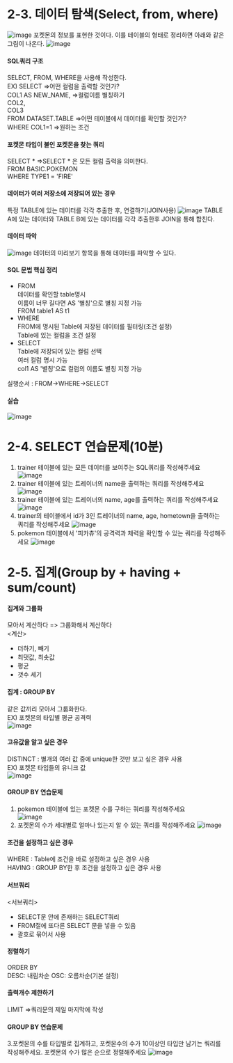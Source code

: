 # 2-3. 데이터 탐색(Select, from, where) 
![image](https://github.com/user-attachments/assets/305f1495-5fc9-4dc8-b4a2-022b4b06e13f)
포켓몬의 정보를 표현한 것이다. 이를 테이블의 형태로 정리하면 아래와 같은 그림이 나온다.
![image](https://github.com/user-attachments/assets/e680fab8-08c7-4b23-9040-56867c5091aa)
#### SQL쿼리 구조
SELECT, FROM, WHERE을 사용해 작성한다.  
EX)
SELECT  =>어떤 컬럼을 출력할 것인가?  
  COL1 AS NEW_NAME,  =>컬럼이름 별칭하기  
  COL2,  
  COL3  
FROM DATASET.TABLE  =>어떤 테이블에서 데이터를 확인할 것인가?  
WHERE COL1=1  =>원하는 조건  

#### 포켓몬 타입이 불인 포켓몬을 찾는 쿼리
SELECT * =>SELECT * 은 모든 컬럼 출력을 의미한다.  
FROM BASIC.POKEMON  
WHERE TYPE1 = 'FIRE'  
#### 데이터가 여러 저장소에 저장되어 있는 경우  
특정 TABLE에 있는 데이터를 각각 추출한 후, 연결하기(JOIN사용)
![image](https://github.com/user-attachments/assets/1b08a527-cf12-4e1f-8d7e-e804e2fbf162)
TABLE A에 있는 데이터와 TABLE B에 있는 데이터를 각각 추출한후 JOIN을 통해 합친다.
#### 데이터 파악
![image](https://github.com/user-attachments/assets/533a0e0e-740d-498f-a084-4aaa4fe4601c)
데이터의 미리보기 항목을 통해 데이터를 파악할 수 있다.  
#### SQL 문법 핵심 정리  
* FROM  
  데이터를 확인할 table명시      
  이름이 너무 길다면 AS '별칭'으로 별칭 지정 가능  
  FROM table1 AS t1  
* WHERE  
  FROM에 명시된 Table에 저장된 데이터를 필터링(조건 설정)  
  Table에 있는 컬럼을 조건 설정  
* SELECT  
  Table에 저장되어 있는 컬럼 선택  
  여러 컬럼 명시 가능  
  col1 AS '별칭'으로 컬럼의 이름도 별칭 지정 가능
  
실행순서 : FROM->WHERE->SELECT
#### 실습
![image](https://github.com/user-attachments/assets/88574430-0625-45c1-82a6-5b5f309412f6)  
# 2-4. SELECT 연습문제(10분)
1. trainer 테이블에 있는 모든 데이터를 보여주는 SQL쿼리를 작성해주세요  
![image](https://github.com/user-attachments/assets/904225a2-62ab-411e-9891-34984d831ace)
2. trainer 테이블에 있는 트레이너의 name을 출력하는 쿼리를 작성해주세요  
![image](https://github.com/user-attachments/assets/8b4471c0-8473-42f6-bd84-e5ccb8bbab4d)
3. trainer 테이블에 있는 트레이너의 name, age를 출력하는 쿼리를 작성해주세요  
![image](https://github.com/user-attachments/assets/90a866c4-6814-4feb-a259-3eaa7a9ec362)
4. trainer의 테이블에서 id가 3인 트레이너의 name, age, hometown을 출력하는 쿼리를 작성해주세요
![image](https://github.com/user-attachments/assets/ec859706-0e14-4428-b197-4f8caa22df55)
5. pokemon 테이블에서 '피카츄'의 공격력과 체력을 확인할 수 있는 쿼리를 작성해주세요
![image](https://github.com/user-attachments/assets/627b492d-27a2-40d6-8173-6aec3d2a6efd)
# 2-5. 집계(Group by + having + sum/count) 
#### 집계와 그룹화
모아서 계산하다 => 그룹화해서 계산하다  
<계산>  
- 더하기, 빼기  
- 최댓값, 최솟값   
- 평균  
- 갯수 세기
#### 집계 : GROUP BY
같은 값끼리 모아서 그룹화한다.    
EX) 포켓몬의 타입별 평균 공격력  
![image](https://github.com/user-attachments/assets/d66e2ad8-4cfd-438b-a67b-88787af08b58)
#### 고유값을 알고 싶은 경우
DISTINCT : 별개의 여러 값 중에 unique한 것만 보고 싶은 경우 사용  
EX) 포켓몬 타입들의 유니크 값  
![image](https://github.com/user-attachments/assets/731a161f-6b0d-4671-b18a-7cb71b04be6c)  
####  GROUP BY 연습문제
1. pokemon 테이블에 있는 포켓몬 수를 구하는 쿼리를 작성해주세요  
![image](https://github.com/user-attachments/assets/88603e34-b8d4-480a-8017-5a5a1a10ea68) 
2. 포켓몬의 수가 세대별로 얼마나 있는지 알 수 있는 쿼리를 작성해주세요
![image](https://github.com/user-attachments/assets/d8330ace-d24d-413f-86cb-c1a5217f10d1)
#### 조건을 설정하고 싶은 경우  
WHERE : Table에 조건을 바로 설정하고 싶은 경우 사용  
HAVING : GROUP BY한 후 조건을 설정하고 싶은 경우 사용  
#### 서브쿼리
<서브쿼리>
- SELECT문 안에 존재하는 SELECT쿼리  
- FROM절에 또다른 SELECT 문을 넣을 수 있음  
- 괄호로 묶어서 사용  
#### 정렬하기
ORDER BY  
DESC: 내림차순 OSC: 오름차순(기본 설정)  
#### 출력개수 제한하기
LIMIT =>쿼리문의 제일 마지막에 작성
#### GROUP BY 연습문제
3.포켓몬의 수를 타입별로 집계하고, 포켓몬수의 수가 10이상인 타입만 남기는 쿼리를 작성해주세요. 포켓몬의 수가 많은 순으로 정렬해주세요
![image](https://github.com/user-attachments/assets/534120da-651a-4f7a-a97f-32d9223a7762)

